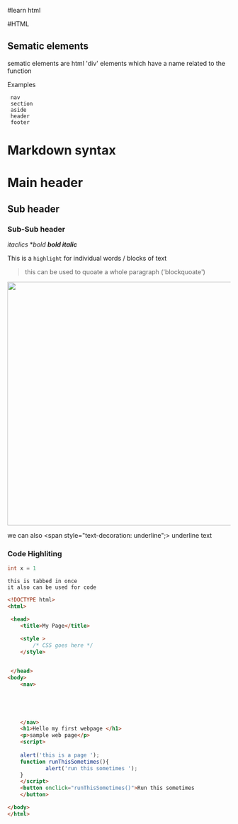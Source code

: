 #learn html

#HTML
## Sematic elements

sematic elements are html 'div' elements which have a name related to the function 

Examples

     nav
     section 
     aside 
     header 
     footer 
# Markdown syntax

# Main header
## Sub header 
### Sub-Sub header


*itaclics*
**bold*
***bold italic***

This is a `highlight` for individual words / blocks of text
> this can be used to quoate a whole paragraph ('blockquoate')

<img src="https://www.telegraph.co.uk/content/dam/technology/2018/06/19/EU-internet-meme_trans_NvBQzQNjv4BqpJliwavx4coWFCaEkEsb3pVDAZXwknrCGX2X3jMDFdw.PNG?imwidth=450" width= "550" />

we can also <span style="text-decoration: underline";> underline </span> text 



### Code Highliting 

```java
int x = 1
```
	this is tabbed in once
	it also can be used for code


```html
<!DOCTYPE html>
<html>

 <head>
 	<title>My Page</title>
 
 	<style >
 		/* CSS goes here */
 	</style>


 </head>
<body>
	<nav>
		




	</nav>
	<h1>Hello my first webpage </h1>
	<p>sample web page</p>
	<script>
	
	alert('this is a page ');
	function runThisSometimes(){
			alert('run this sometimes ');
	}
	</script>
	<button onclick="runThisSometimes()">Run this sometimes
	</button>

</body>
</html>
```